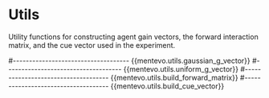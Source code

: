# Utils

Utility functions for constructing agent gain vectors, the forward interaction matrix, and the cue vector used in the experiment.

#------------------------------------
{{mentevo.utils.gaussian_g_vector}}
#------------------------------------
{{mentevo.utils.uniform_g_vector}}
#------------------------------------
{{mentevo.utils.build_forward_matrix}}
#------------------------------------
{{mentevo.utils.build_cue_vector}}